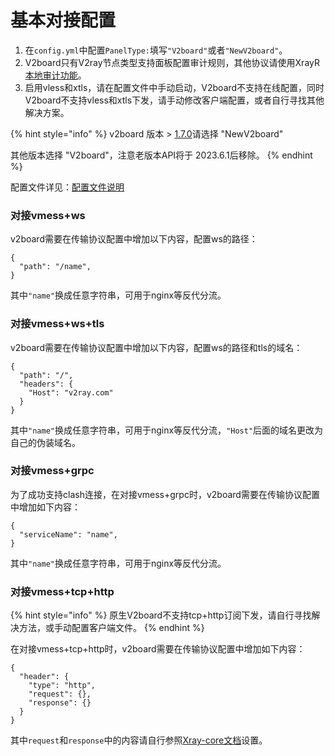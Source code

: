 # 基本对接配置

1. 在`config.yml`中配置`PanelType:`填写`"V2board"`或者`"NewV2board"`。
2. V2board只有V2ray节点类型支持面板配置审计规则，其他协议请使用XrayR[本地审计功能](../gong-neng-shuo-ming/rule.md)。
3. 启用vless和xtls，请在配置文件中手动启动，V2board不支持在线配置，同时V2board不支持vless和xtls下发，请手动修改客户端配置，或者自行寻找其他解决方案。

{% hint style="info" %}
v2board 版本 > [1.7.0](https://github.com/v2board/v2board/releases/tag/1.7.0)请选择 "NewV2board"

其他版本选择 "V2board"，注意老版本API将于 2023.6.1后移除。
{% endhint %}

配置文件详见：[配置文件说明](../xrayr-pei-zhi-wen-jian-shuo-ming/config.md)

### 对接vmess+ws
v2board需要在传输协议配置中增加以下内容，配置ws的路径：
```
{
  "path": "/name",
}
```
其中`"name"`换成任意字符串，可用于nginx等反代分流。

### 对接vmess+ws+tls
v2board需要在传输协议配置中增加以下内容，配置ws的路径和tls的域名：
```
{
  "path": "/",
  "headers": {
    "Host": "v2ray.com"
  }
}
```
其中`"name"`换成任意字符串，可用于nginx等反代分流，`"Host"`后面的域名更改为自己的伪装域名。

### 对接vmess+grpc

为了成功支持clash连接，在对接vmess+grpc时，v2board需要在传输协议配置中增加如下内容：

```text
{
  "serviceName": "name",
}
```

其中`"name"`换成任意字符串，可用于nginx等反代分流。

### 对接vmess+tcp+http

{% hint style="info" %}
原生V2board不支持tcp+http订阅下发，请自行寻找解决方法，或手动配置客户端文件。
{% endhint %}

在对接vmess+tcp+http时，v2board需要在传输协议配置中增加如下内容：

```text
{
  "header": {
    "type": "http",
    "request": {},
    "response": {}
  }
}
```

其中`request`和`response`中的内容请自行参照[Xray-core文档](https://xtls.github.io/config/transports/tcp.html#httpheaderobject)设置。

